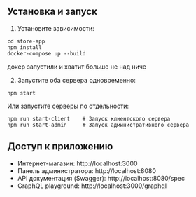 
## Установка и запуск

1. Установите зависимости:

```
cd store-app
npm install
docker-compose up --build
```
докер запустили и хватит больше не над ниче

2. Запустите оба сервера одновременно:

```
npm start
```

Или запустите серверы по отдельности:

```
npm run start-client    # Запуск клиентского сервера
npm run start-admin     # Запуск административного сервера
```

## Доступ к приложению

- Интернет-магазин: http://localhost:3000
- Панель администратора: http://localhost:8080
- API документация (Swagger): http://localhost:8080/spec
- GraphQL playground: http://localhost:3000/graphql

